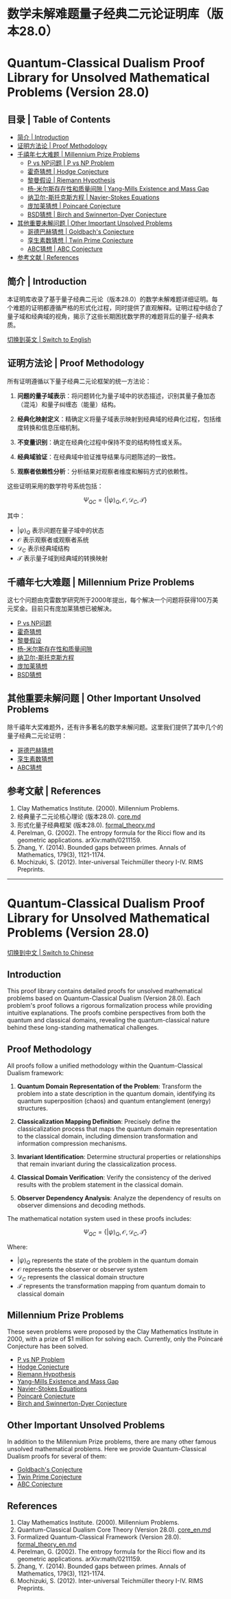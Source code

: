 # 数学未解难题量子经典二元论证明库（版本28.0）
# Quantum-Classical Dualism Proof Library for Unsolved Mathematical Problems (Version 28.0)

## 目录 | Table of Contents
- [简介 | Introduction](#简介--introduction)
- [证明方法论 | Proof Methodology](#证明方法论--proof-methodology)
- [千禧年七大难题 | Millennium Prize Problems](#千禧年七大难题--millennium-prize-problems)
  - [P vs NP问题 | P vs NP Problem](p_vs_np_problem.md)
  - [霍奇猜想 | Hodge Conjecture](hodge_conjecture.md)
  - [黎曼假设 | Riemann Hypothesis](riemann_hypothesis.md)
  - [杨-米尔斯存在性和质量间隙 | Yang-Mills Existence and Mass Gap](yang_mills_existence.md)
  - [纳卫尔-斯托克斯方程 | Navier-Stokes Equations](navier_stokes_equations.md)
  - [庞加莱猜想 | Poincaré Conjecture](poincare_conjecture.md)
  - [BSD猜想 | Birch and Swinnerton-Dyer Conjecture](birch_swinnerton_dyer_conjecture.md)
- [其他重要未解问题 | Other Important Unsolved Problems](#其他重要未解问题--other-important-unsolved-problems)
  - [哥德巴赫猜想 | Goldbach's Conjecture](goldbach_conjecture.md)
  - [孪生素数猜想 | Twin Prime Conjecture](twin_prime_conjecture.md)
  - [ABC猜想 | ABC Conjecture](abc_conjecture.md)
- [参考文献 | References](#参考文献--references)

## 简介 | Introduction

本证明库收录了基于量子经典二元论（版本28.0）的数学未解难题详细证明。每个难题的证明都遵循严格的形式化过程，同时提供了直观解释。证明过程中结合了量子域和经典域的视角，揭示了这些长期困扰数学界的难题背后的量子-经典本质。

[切换到英文 | Switch to English](#quantum-classical-dualism-proof-library-for-unsolved-mathematical-problems-version-280)

## 证明方法论 | Proof Methodology

所有证明遵循以下量子经典二元论框架的统一方法论：

1. **问题的量子域表示**：将问题转化为量子域中的状态描述，识别其量子叠加态（混沌）和量子纠缠态（能量）结构。

2. **经典化映射定义**：精确定义将量子域表示映射到经典域的经典化过程，包括维度转换和信息压缩机制。

3. **不变量识别**：确定在经典化过程中保持不变的结构特性或关系。

4. **经典域验证**：在经典域中验证推导结果与问题陈述的一致性。

5. **观察者依赖性分析**：分析结果对观察者维度和解码方式的依赖性。

这些证明采用的数学符号系统包括：

$$
\Psi_{QC} = \{|\psi\rangle_Q, \mathcal{O}, \mathcal{D}_C, \mathcal{T}\}
$$

其中：
- $|\psi\rangle_Q$ 表示问题在量子域中的状态
- $\mathcal{O}$ 表示观察者或观察者系统
- $\mathcal{D}_C$ 表示经典域结构
- $\mathcal{T}$ 表示量子域到经典域的转换映射

## 千禧年七大难题 | Millennium Prize Problems

这七个问题由克雷数学研究所于2000年提出，每个解决一个问题将获得100万美元奖金。目前只有庞加莱猜想已被解决。

- [P vs NP问题](p_vs_np_problem.md)
- [霍奇猜想](hodge_conjecture.md)
- [黎曼假设](riemann_hypothesis.md)
- [杨-米尔斯存在性和质量间隙](yang_mills_existence.md)
- [纳卫尔-斯托克斯方程](navier_stokes_equations.md)
- [庞加莱猜想](poincare_conjecture.md)
- [BSD猜想](birch_swinnerton_dyer_conjecture.md)

## 其他重要未解问题 | Other Important Unsolved Problems

除千禧年大奖难题外，还有许多著名的数学未解问题。这里我们提供了其中几个的量子经典二元论证明：

- [哥德巴赫猜想](goldbach_conjecture.md)
- [孪生素数猜想](twin_prime_conjecture.md)
- [ABC猜想](abc_conjecture.md)

## 参考文献 | References

1. Clay Mathematics Institute. (2000). Millennium Problems.
2. 经典量子二元论核心理论 (版本28.0). [core.md](../../core.md)
3. 形式化量子经典框架 (版本28.0). [formal_theory.md](../../formal_theory.md)
4. Perelman, G. (2002). The entropy formula for the Ricci flow and its geometric applications. arXiv:math/0211159.
5. Zhang, Y. (2014). Bounded gaps between primes. Annals of Mathematics, 179(3), 1121-1174.
6. Mochizuki, S. (2012). Inter-universal Teichmüller theory I-IV. RIMS Preprints.

---

# Quantum-Classical Dualism Proof Library for Unsolved Mathematical Problems (Version 28.0)

[切换到中文 | Switch to Chinese](#数学未解难题量子经典二元论证明库版本280)

## Introduction

This proof library contains detailed proofs for unsolved mathematical problems based on Quantum-Classical Dualism (Version 28.0). Each problem's proof follows a rigorous formalization process while providing intuitive explanations. The proofs combine perspectives from both the quantum and classical domains, revealing the quantum-classical nature behind these long-standing mathematical challenges.

## Proof Methodology

All proofs follow a unified methodology within the Quantum-Classical Dualism framework:

1. **Quantum Domain Representation of the Problem**: Transform the problem into a state description in the quantum domain, identifying its quantum superposition (chaos) and quantum entanglement (energy) structures.

2. **Classicalization Mapping Definition**: Precisely define the classicalization process that maps the quantum domain representation to the classical domain, including dimension transformation and information compression mechanisms.

3. **Invariant Identification**: Determine structural properties or relationships that remain invariant during the classicalization process.

4. **Classical Domain Verification**: Verify the consistency of the derived results with the problem statement in the classical domain.

5. **Observer Dependency Analysis**: Analyze the dependency of results on observer dimensions and decoding methods.

The mathematical notation system used in these proofs includes:

$$
\Psi_{QC} = \{|\psi\rangle_Q, \mathcal{O}, \mathcal{D}_C, \mathcal{T}\}
$$

Where:
- $|\psi\rangle_Q$ represents the state of the problem in the quantum domain
- $\mathcal{O}$ represents the observer or observer system
- $\mathcal{D}_C$ represents the classical domain structure
- $\mathcal{T}$ represents the transformation mapping from quantum domain to classical domain

## Millennium Prize Problems

These seven problems were proposed by the Clay Mathematics Institute in 2000, with a prize of $1 million for solving each. Currently, only the Poincaré Conjecture has been solved.

- [P vs NP Problem](p_vs_np_problem.md)
- [Hodge Conjecture](hodge_conjecture.md)
- [Riemann Hypothesis](riemann_hypothesis.md)
- [Yang-Mills Existence and Mass Gap](yang_mills_existence.md)
- [Navier-Stokes Equations](navier_stokes_equations.md)
- [Poincaré Conjecture](poincare_conjecture.md)
- [Birch and Swinnerton-Dyer Conjecture](birch_swinnerton_dyer_conjecture.md)

## Other Important Unsolved Problems

In addition to the Millennium Prize problems, there are many other famous unsolved mathematical problems. Here we provide Quantum-Classical Dualism proofs for several of them:

- [Goldbach's Conjecture](goldbach_conjecture.md)
- [Twin Prime Conjecture](twin_prime_conjecture.md)
- [ABC Conjecture](abc_conjecture.md)

## References

1. Clay Mathematics Institute. (2000). Millennium Problems.
2. Quantum-Classical Dualism Core Theory (Version 28.0). [core_en.md](../../core_en.md)
3. Formalized Quantum-Classical Framework (Version 28.0). [formal_theory_en.md](../../formal_theory_en.md)
4. Perelman, G. (2002). The entropy formula for the Ricci flow and its geometric applications. arXiv:math/0211159.
5. Zhang, Y. (2014). Bounded gaps between primes. Annals of Mathematics, 179(3), 1121-1174.
6. Mochizuki, S. (2012). Inter-universal Teichmüller theory I-IV. RIMS Preprints. 